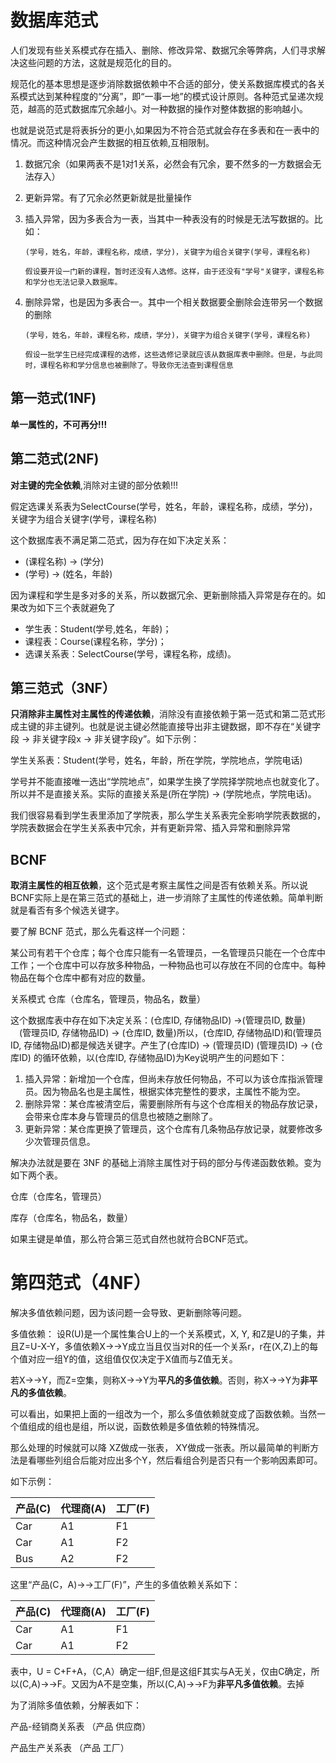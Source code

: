 # 数据库范式

人们发现有些关系模式存在插入、删除、修改异常、数据冗余等弊病，人们寻求解决这些问题的方法，这就是规范化的目的。

规范化的基本思想是逐步消除数据依赖中不合适的部分，使关系数据库模式的各关系模式达到某种程度的“分离”，即“一事一地”的模式设计原则。各种范式呈递次规范，越高的范式数据库冗余越小。对一种数据的操作对整体数据的影响越小。

也就是说范式是将表拆分的更小,如果因为不符合范式就会存在多表和在一表中的情况。而这种情况会产生数据的相互依赖,互相限制。

1. 数据冗余（如果两表不是1对1关系，必然会有冗余，要不然多的一方数据会无法存入）
2. 更新异常。有了冗余必然更新就是批量操作
3. 插入异常，因为多表合为一表，当其中一种表没有的时候是无法写数据的。比如：
   ```
   (学号，姓名，年龄，课程名称，成绩，学分)，关键字为组合关键字(学号，课程名称)

   假设要开设一门新的课程，暂时还没有人选修。这样，由于还没有"学号"关键字，课程名称和学分也无法记录入数据库。
   ```
4. 删除异常，也是因为多表合一。其中一个相关数据要全删除会连带另一个数据的删除

   ```
   (学号，姓名，年龄，课程名称，成绩，学分)，关键字为组合关键字(学号，课程名称)

   假设一批学生已经完成课程的选修，这些选修记录就应该从数据库表中删除。但是，与此同时，课程名称和学分信息也被删除了。导致你无法查到课程信息

   ```

## 第一范式(1NF)

**单一属性的，不可再分!!!**

## 第二范式(2NF)

**对主键的完全依赖**,消除对主键的部分依赖!!!

假定选课关系表为SelectCourse(学号，姓名，年龄，课程名称，成绩，学分)，关键字为组合关键字(学号，课程名称)

这个数据库表不满足第二范式，因为存在如下决定关系：

- (课程名称) → (学分)
- (学号) → (姓名，年龄)

因为课程和学生是多对多的关系，所以数据冗余、更新删除插入异常是存在的。如果改为如下三个表就避免了

- 学生表：Student(学号,姓名，年龄)；
- 课程表：Course(课程名称，学分)；
- 选课关系表：SelectCourse(学号，课程名称，成绩)。

## 第三范式（3NF）

**只消除非主属性对主属性的传递依赖**，消除没有直接依赖于第一范式和第二范式形成主键的非主键列。也就是说主键必然能直接导出非主键数据，即不存在“关键字段 → 非关键字段x → 非关键字段y”。如下示例：

学生关系表：Student(学号，姓名，年龄，所在学院，学院地点，学院电话)

学号并不能直接唯一选出“学院地点”，如果学生换了学院择学院地点也就变化了。所以并不是直接关系。实际的直接关系是(所在学院) → (学院地点，学院电话)。

我们很容易看到学生表里添加了学院表，那么学生关系表完全影响学院表数据的，学院表数据会在学生关系表中冗余，并有更新异常、插入异常和删除异常

## BCNF

**取消主属性的相互依赖**，这个范式是考察主属性之间是否有依赖关系。所以说BCNF实际上是在第三范式的基础上，进一步消除了主属性的传递依赖。简单判断就是看否有多个候选关键字。

要了解 BCNF 范式，那么先看这样一个问题：

某公司有若干个仓库；每个仓库只能有一名管理员，一名管理员只能在一个仓库中工作；一个仓库中可以存放多种物品，一种物品也可以存放在不同的仓库中。每种物品在每个仓库中都有对应的数量。

关系模式 仓库（仓库名，管理员，物品名，数量）

这个数据库表中存在如下决定关系：(仓库ID, 存储物品ID) →(管理员ID, 数量)   　(管理员ID, 存储物品ID) → (仓库ID, 数量)所以，(仓库ID, 存储物品ID)和(管理员ID, 存储物品ID)都是候选关键字。产生了(仓库ID) → (管理员ID)  (管理员ID) → (仓库ID) 的循环依赖，以(仓库ID, 存储物品ID)为Key说明产生的问题如下：

1. 插入异常：新增加一个仓库，但尚未存放任何物品，不可以为该仓库指派管理员。因为物品名也是主属性，根据实体完整性的要求，主属性不能为空。
2. 删除异常：某仓库被清空后，需要删除所有与这个仓库相关的物品存放记录，会带来仓库本身与管理员的信息也被随之删除了。
3. 更新异常：某仓库更换了管理员，这个仓库有几条物品存放记录，就要修改多少次管理员信息。

解决办法就是要在 3NF 的基础上消除主属性对于码的部分与传递函数依赖。变为如下两个表。

仓库（仓库名，管理员）

库存（仓库名，物品名，数量）

如果主键是单值，那么符合第三范式自然也就符合BCNF范式。

# 第四范式（4NF）

解决多值依赖问题，因为该问题一会导致、更新删除等问题。

多值依赖：  设R(U)是一个属性集合U上的一个关系模式，X, Y, 和Z是U的子集，并且Z=U-X-Y，多值依赖X->->Y成立当且仅当对R的任一个关系r，r在(X,Z)上的每个值对应一组Y的值，这组值仅仅决定于X值而与Z值无关。

若X->->Y，而Z=空集，则称X->->Y为**平凡的多值依赖**。否则，称X->->Y为**非平凡的多值依赖**。

可以看出，如果把上面的一组改为一个，那么多值依赖就变成了函数依赖。当然一个值组成的组也是组，所以说，函数依赖是多值依赖的特殊情况。

那么处理的时候就可以降 XZ做成一张表， XY做成一张表。所以最简单的判断方法是看哪些列组合后能对应出多个Y，然后看组合列是否只有一个影响因素即可。

如下示例：

产品(C) | 代理商(A) | 工厂(F)
| ----- | ---- | ----- | 
Car     |  A1  |   F1
Car 	|  A1  |   F2
Bus     |  A2  |   F2

这里“产品(C，A)→→工厂(F)”，产生的多值依赖关系如下：

产品(C) | 代理商(A) | 工厂(F)
| ----- | ---- | ----- | 
Car     |  A1  |   F1
Car 	|  A1  |   F2

表中，U = C+F+A，（C,A）确定一组F,但是这组F其实与A无关，仅由C确定，所以(C,A)->->F。又因为A不是空集，所以(C,A)->->F为**非平凡多值依赖**。去掉

为了消除多值依赖，分解表如下：

产品-经销商关系表  （产品 	供应商）

产品生产关系表 （产品 	工厂）